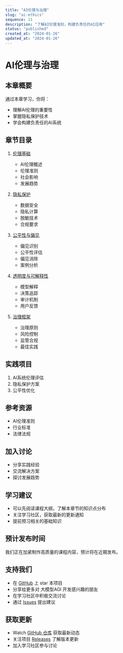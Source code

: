 ```yaml
---
title: "AI伦理与治理"
slug: "ai-ethics"
sequence: 11
description: "了解AI伦理准则，构建负责任的AI应用"
status: "published"
created_at: "2024-01-26"
updated_at: "2024-01-26"
---
```


# AI伦理与治理

## 本章概要

通过本章学习，你将：
- 理解AI伦理的重要性
- 掌握隐私保护技术
- 学会构建负责任的AI系统

## 章节目录

1. [伦理基础](./basics.md)
   - AI伦理概述
   - 伦理准则
   - 社会影响
   - 发展趋势

2. [隐私保护](./privacy.md)
   - 数据安全
   - 隐私计算
   - 脱敏技术
   - 合规要求

3. [公平性与偏见](./fairness.md)
   - 偏见识别
   - 公平性评估
   - 偏见消除
   - 案例分析

4. [透明度与可解释性](./transparency.md)
   - 模型解释
   - 决策追踪
   - 审计机制
   - 用户反馈

5. [治理框架](./governance.md)
   - 治理原则
   - 风险控制
   - 监管合规
   - 最佳实践

## 实践项目
1. AI系统伦理评估
2. 隐私保护方案
3. 公平性优化

## 参考资源
- AI伦理准则
- 行业标准
- 法律法规

## 加入讨论
- 分享实践经验
- 交流解决方案
- 探讨发展趋势

## 学习建议
- 可以先阅读课程大纲，了解本章节的知识点分布
- 关注学习社区，获取最新的更新通知
- 提前预习相关的基础知识

## 预计发布时间
我们正在加紧制作高质量的课程内容，预计将在近期发布。

## 支持我们
- 在 [GitHub](https://github.com/learnagi/learnagi-course) 上 star 本项目
- 分享给更多对 大模型AGI 开发感兴趣的朋友
- 在学习社区中积极交流讨论
- 通过 [Issues](https://github.com/learnagi/learnagi-course/issues) 提出建议

## 获取更新
- Watch [GitHub 仓库](https://github.com/learnagi/learnagi-course) 获取最新动态
- 关注项目 [Releases](https://github.com/learnagi/learnagi-course/releases) 了解版本更新
- 加入学习社区参与讨论
